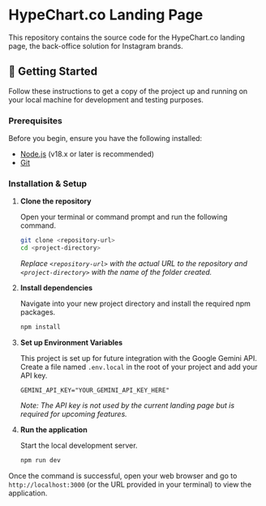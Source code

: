 # HypeChart.co Landing Page

This repository contains the source code for the HypeChart.co landing page, the back-office solution for Instagram brands.

## 🚀 Getting Started

Follow these instructions to get a copy of the project up and running on your local machine for development and testing purposes.

### Prerequisites

Before you begin, ensure you have the following installed:
*   [Node.js](https://nodejs.org/en/) (v18.x or later is recommended)
*   [Git](https://git-scm.com/)

### Installation & Setup

1.  **Clone the repository**
    
    Open your terminal or command prompt and run the following command.
    ```sh
    git clone <repository-url>
    cd <project-directory>
    ```
    *Replace `<repository-url>` with the actual URL to the repository and `<project-directory>` with the name of the folder created.*

2.  **Install dependencies**
    
    Navigate into your new project directory and install the required npm packages.
    ```sh
    npm install
    ```

3.  **Set up Environment Variables**
    
    This project is set up for future integration with the Google Gemini API. Create a file named `.env.local` in the root of your project and add your API key.
    
    ```env
    GEMINI_API_KEY="YOUR_GEMINI_API_KEY_HERE"
    ```
    *Note: The API key is not used by the current landing page but is required for upcoming features.*

4.  **Run the application**
    
    Start the local development server.
    ```sh
    npm run dev
    ```

Once the command is successful, open your web browser and go to `http://localhost:3000` (or the URL provided in your terminal) to view the application.
